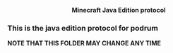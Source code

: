 <center>
  <p><b>Minecraft Java Edition protocol</b></p>
</center>

### This is the java edition protocol for podrum

**NOTE THAT THIS FOLDER MAY CHANGE ANY TIME**
